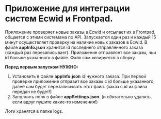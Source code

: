 # Приложение для интеграции систем Ecwid и Frontpad.

Приложение проверяет новые заказы в Ecwid и отсылает их в Frontpad, общается с этими системама по API.
Запускается один раз и каждый 15 минут осуществляет проверку на наличие новых заказов в Ecwid. В файле **appInfo.json** хранится id последнего отправленного заказа (каждый раз перезаписывает). Приложение отправляет все заказы, чьи id больше указанного в файле. Файл сам копируется в сборку. 

**Перед первым запуском НУЖНО:**
1. Установить в файле **appInfo.json** id нужного заказа. При первой проверке приложение отправит все заказы с id больше указанного, далее сам будет перезаписывать этот файл. (заказ с id из файла передан не будет!)
2. Заполнить поля в файле **appSettings.json**. (и обязательно удалять, если вдруг пушите какие-то изменения!)

Логи хранятся в папке logs.

